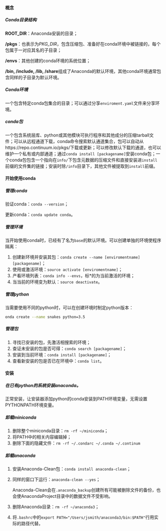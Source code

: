 #### 概念

##### Conda目录结构

**ROOT_DIR**：Anaconda安装的目录；

**/pkgs**：也表示为*PKG_DIR*，包含压缩包、准备好在conda环境中被链接的，每个包属于一对应其名的子目录；

**/envs**：其他创建的conda环境的系统位置；

**/bin, /include, /lib, /share**组成了Anaconda的默认环境，其他conda环境通常包含同样的子目录为默认环境。

##### Conda环境

一个包含特定conda包集合的目录；可以通过分享`enviroment.yaml`文件来分享环境。

##### conda包

一个包含系统层库、python或其他模块可执行程序和其他成分的压缩tarball文件；可以从远程通道下载，conda命令搜索默认通道集合，包可以自动从https://repo.continuum.io/pkgs/下载或更新；可以修改默认下载的通道，也可以维护一个私有或内部通道；通过`conda install [packagename]`安装conda包；一个conda包包含一个指向在`info/`下包含元数据的压缩文件和直接安装进`install`前缀的文件集的链接；安装时除`/info`目录下，其他文件被提取到`install`前缀。



#### 开始使用conda

##### 管理conda

验证conda：`conda --version`；

更新conda：`conda update conda`。

##### 管理环境

当开始使用conda时，已经有了名为`base`的默认环境。可以创建单独的环境使程序隔离：

1. 创建新环境并安装其包：`conda create --name [enviromentname] [packagename]`；
2. 使用或激活环境：`source activate [enviromentname]`；
3. 产看环境列表：`conda info --envs`，标*的为当前激活的环境；
4. 当当前的环境变为默认：`source deactivate`。

##### 管理python

当需要使用不同的python时，可以在创建环境时制定python版本：

```bash
onda create --name snakes python=3.5
```

##### 管理包

1. 寻找已安装的包，先激活相搜索的环境；
2. 查证未安装的包是否可得：`conda search [packagename]`；
3. 安装到当前环境：`conda install [packagename]`；
4. 查看新安装的包是否已在环境中：`conda list`。



#### 安装

##### 在已有python的系统安装anaconda。

正常安装，让安装器添加python的conda安装到PATH环境变量，无需设置PYTHONPATH环境变量。

##### 卸载miniconda

1. 删除整个miniconda目录：`rm -rf ~/miniconda`；
2. 将PATH中的相关内容编辑掉；
3. 删除下面的隐藏文件：`rm -rf ~/.condarc ~/.conda ~/.continum`

##### 卸载anaconda

1. 安装Anaconda-Clean包：`conda install anaconda-clean`；

2. 同样的窗口下运行：`anaconda-clean --yes`；

   Anaconda-Clean会在`.anaconda_backup`创建所有可能被删除文件的备份，也会使AnacondaProject目录中的数据文件不受影响。

3. 删除Anaconda目录：`rm -rf ~/anaconda3`；

4. 将`.bashrc`中的`export PATH="/Users/jsmith/anaconda3/bin:$PATH"`行用实际的路径代替。